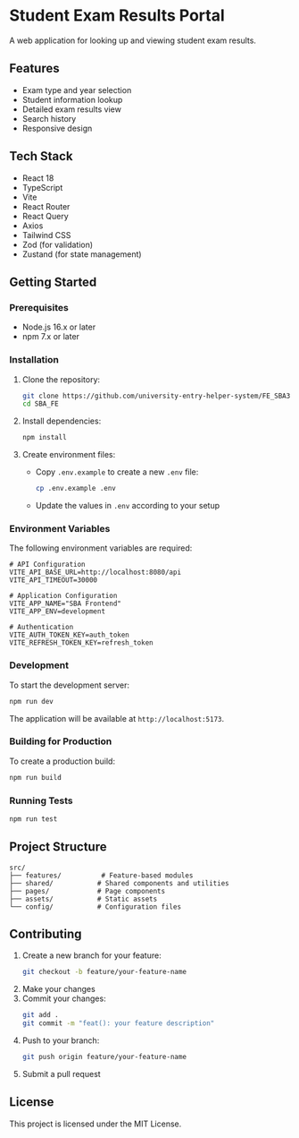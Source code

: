 # Student Exam Results Portal

A web application for looking up and viewing student exam results.

## Features

- Exam type and year selection
- Student information lookup
- Detailed exam results view
- Search history
- Responsive design

## Tech Stack

- React 18
- TypeScript
- Vite
- React Router
- React Query
- Axios
- Tailwind CSS
- Zod (for validation)
- Zustand (for state management)

## Getting Started

### Prerequisites

- Node.js 16.x or later
- npm 7.x or later

### Installation

1. Clone the repository:

   ```bash
   git clone https://github.com/university-entry-helper-system/FE_SBA301.git
   cd SBA_FE
   ```

2. Install dependencies:

   ```bash
   npm install
   ```

3. Create environment files:
   - Copy `.env.example` to create a new `.env` file:
     ```bash
     cp .env.example .env
     ```
   - Update the values in `.env` according to your setup

### Environment Variables

The following environment variables are required:

```env
# API Configuration
VITE_API_BASE_URL=http://localhost:8080/api
VITE_API_TIMEOUT=30000

# Application Configuration
VITE_APP_NAME="SBA Frontend"
VITE_APP_ENV=development

# Authentication
VITE_AUTH_TOKEN_KEY=auth_token
VITE_REFRESH_TOKEN_KEY=refresh_token
```

### Development

To start the development server:

```bash
npm run dev
```

The application will be available at `http://localhost:5173`.

### Building for Production

To create a production build:

```bash
npm run build
```

### Running Tests

```bash
npm run test
```

## Project Structure

```
src/
├── features/          # Feature-based modules
├── shared/           # Shared components and utilities
├── pages/            # Page components
├── assets/           # Static assets
└── config/           # Configuration files
```

## Contributing

1. Create a new branch for your feature:
   ```bash
   git checkout -b feature/your-feature-name
   ```
2. Make your changes
3. Commit your changes:
   ```bash
   git add .
   git commit -m "feat(): your feature description"
   ```
4. Push to your branch:
   ```bash
   git push origin feature/your-feature-name
   ```
5. Submit a pull request

## License

This project is licensed under the MIT License.

<!-- npm install -D tailwindcss postcss autoprefixer @tailwindcss/forms -->
<!-- npx tailwindcss init -p -->
<!-- npx tailwindcss -i ./src/shared/styles/global.css -o ./dist/output.css 
--watch -->
<!-- npm install react-icons -->
